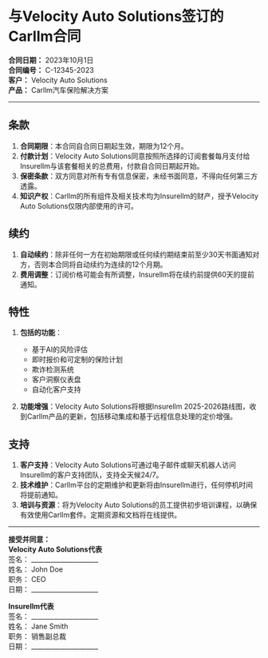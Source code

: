 # 与Velocity Auto Solutions签订的Carllm合同

**合同日期：** 2023年10月1日  
**合同编号：** C-12345-2023  
**客户：** Velocity Auto Solutions  
**产品：** Carllm汽车保险解决方案

---

## 条款

1. **合同期限**：本合同自合同日期起生效，期限为12个月。
2. **付款计划**：Velocity Auto Solutions同意按照所选择的订阅套餐每月支付给Insurellm与该套餐相关的总费用，付款自合同日期起开始。
3. **保密条款**：双方同意对所有专有信息保密，未经书面同意，不得向任何第三方透露。
4. **知识产权**：Carllm的所有组件及相关技术均为Insurellm的财产，授予Velocity Auto Solutions仅限内部使用的许可。

## 续约

1. **自动续约**：除非任何一方在初始期限或任何续约期结束前至少30天书面通知对方，否则本合同将自动续约为连续的12个月期。
2. **费用调整**：订阅价格可能会有所调整，Insurellm将在续约前提供60天的提前通知。

## 特性

1. **包括的功能**：
   - 基于AI的风险评估
   - 即时报价和可定制的保险计划
   - 欺诈检测系统
   - 客户洞察仪表盘
   - 自动化客户支持

2. **功能增强**：Velocity Auto Solutions将根据Insurellm 2025-2026路线图，收到Carllm产品的更新，包括移动集成和基于远程信息处理的定价增强。

## 支持

1. **客户支持**：Velocity Auto Solutions可通过电子邮件或聊天机器人访问Insurellm的客户支持团队，支持全天候24/7。
2. **技术维护**：Carllm平台的定期维护和更新将由Insurellm进行，任何停机时间将提前通知。
3. **培训与资源**：将为Velocity Auto Solutions的员工提供初步培训课程，以确保有效使用Carllm套件。定期资源和文档将在线提供。

---

**接受并同意：**  
**Velocity Auto Solutions代表**  
签名： _____________________  
姓名： John Doe  
职务： CEO  
日期： _____________________

**Insurellm代表**  
签名： _____________________  
姓名： Jane Smith  
职务： 销售副总裁  
日期： _____________________  
